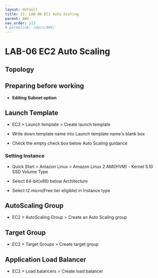 ```yaml
---
layout: default
title: 13. LAB-06 EC2 Auto Scaling
parent: AWS
nav_order: 113
# permalink: /docs/AWS/
---
```


# LAB-06 EC2 Auto Scaling

## Topology

## Preparing before working

* **Editing Subnet option**

## Launch Template

* EC2 > Launch template > Create launch template

* Write down template name into Launch template name's blank box

* Check the empty check box below Auto Scaling guidance

### Setting Instance  

* Quick Start > Amazon Linux > Amazon Linux 2 AMI(HVM) - Kernel 5.10 SSD Volume Type

* Select 64-bit(x86) below Architecture 

* Select t2.micro(Free tier eligible) in Instance type

## AutoScaling Group

* EC2 > AutoScaling Group > Create an Auto Scaling group

## Target Group

* EC2 > Target Groups > Create target group

## Application Load Balancer

* EC2 > Load balancers > Create load balancer

